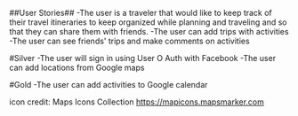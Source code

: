 ##User Stories##
-The user is a traveler that would like to keep track of their travel itineraries to keep organized while planning and traveling and so that they can share them with friends.
-The user can add trips with activities
-The user can see friends' trips and make comments on activities

#Silver
-The user will sign in using User O Auth with Facebook
-The user can add locations from Google maps

#Gold
-The user can add activities to Google calendar


icon credit: Maps Icons Collection https://mapicons.mapsmarker.com
